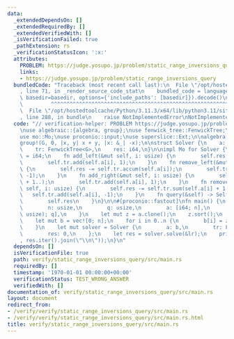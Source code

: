 ```yaml
---
data:
  _extendedDependsOn: []
  _extendedRequiredBy: []
  _extendedVerifiedWith: []
  _isVerificationFailed: true
  _pathExtension: rs
  _verificationStatusIcon: ':x:'
  attributes:
    PROBLEM: https://judge.yosupo.jp/problem/static_range_inversions_query
    links:
    - https://judge.yosupo.jp/problem/static_range_inversions_query
  bundledCode: "Traceback (most recent call last):\n  File \"/opt/hostedtoolcache/Python/3.11.3/x64/lib/python3.11/site-packages/onlinejudge_verify/documentation/build.py\"\
    , line 71, in _render_source_code_stat\n    bundled_code = language.bundle(stat.path,\
    \ basedir=basedir, options={'include_paths': [basedir]}).decode()\n          \
    \         ^^^^^^^^^^^^^^^^^^^^^^^^^^^^^^^^^^^^^^^^^^^^^^^^^^^^^^^^^^^^^^^^^^^^^^^^^^^^^^^^^\n\
    \  File \"/opt/hostedtoolcache/Python/3.11.3/x64/lib/python3.11/site-packages/onlinejudge_verify/languages/rust.py\"\
    , line 288, in bundle\n    raise NotImplementedError\nNotImplementedError\n"
  code: "// verification-helper: PROBLEM https://judge.yosupo.jp/problem/static_range_inversions_query\n\
    \nuse algebraic::{algebra, group};\nuse fenwick_tree::FenwickTree;\nuse itertools::Itertools;\n\
    use mo::Mo;\nuse proconio::input;\nuse superslice::Ext;\n\nalgebra!(G, i64);\n\
    group!(G, 0, |x, y| x + y, |x: &_| -x);\n\nstruct Solver {\n    a: Vec<usize>,\n\
    \    tr: FenwickTree<G>,\n    res: i64,\n}\n\nimpl Mo for Solver {\n    type Output\
    \ = i64;\n    fn add_left(&mut self, i: usize) {\n        self.res += self.tr.accum(self.a[i]);\n\
    \        self.tr.add(self.a[i], 1);\n    }\n    fn remove_left(&mut self, i: usize)\
    \ {\n        self.res -= self.tr.accum(self.a[i]);\n        self.tr.add(self.a[i],\
    \ -1);\n    }\n    fn add_right(&mut self, i: usize) {\n        self.res += self.tr.sum(self.a[i]\
    \ + 1..);\n        self.tr.add(self.a[i], 1);\n    }\n    fn remove_right(&mut\
    \ self, i: usize) {\n        self.res -= self.tr.sum(self.a[i] + 1..);\n     \
    \   self.tr.add(self.a[i], -1);\n    }\n    fn query(&self) -> Self::Output {\n\
    \        self.res\n    }\n}\n\n#[proconio::fastout]\nfn main() {\n    input! {\n\
    \        n: usize,\n        q: usize,\n        a: [i64; n],\n        lr: [(usize,\
    \ usize); q],\n    }\n    let mut z = a.clone();\n    z.sort();\n    z.dedup();\n\
    \    let mut b = vec![0; n];\n    for i in 0..n {\n        b[i] = z.lower_bound(&a[i]);\n\
    \    }\n    let mut solver = Solver {\n        a: b,\n        tr: FenwickTree::new(z.len()),\n\
    \        res: 0,\n    };\n    let res = solver.solve(&lr);\n    println!(\"{}\"\
    , res.iter().join(\"\\n\"));\n}\n"
  dependsOn: []
  isVerificationFile: true
  path: verify/static_range_inversions_query/src/main.rs
  requiredBy: []
  timestamp: '1970-01-01 00:00:00+00:00'
  verificationStatus: TEST_WRONG_ANSWER
  verifiedWith: []
documentation_of: verify/static_range_inversions_query/src/main.rs
layout: document
redirect_from:
- /verify/verify/static_range_inversions_query/src/main.rs
- /verify/verify/static_range_inversions_query/src/main.rs.html
title: verify/static_range_inversions_query/src/main.rs
---
```

